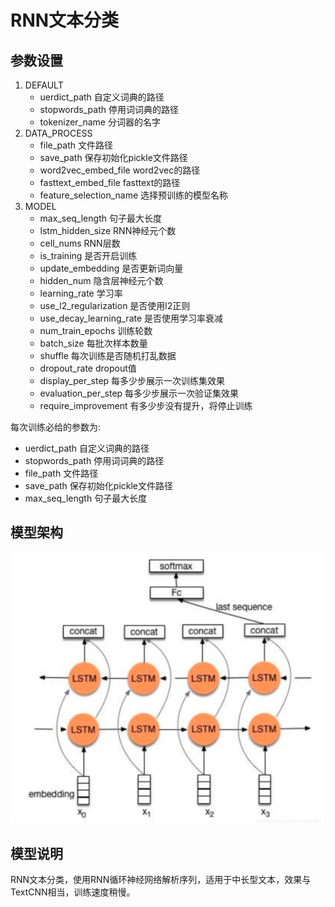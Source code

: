 # RNN文本分类
## 参数设置
1. DEFAULT
    - uerdict_path 自定义词典的路径
    - stopwords_path 停用词词典的路径
    - tokenizer_name 分词器的名字
2. DATA_PROCESS
    - file_path 文件路径
    - save_path 保存初始化pickle文件路径
    - word2vec_embed_file word2vec的路径
    - fasttext_embed_file fasttext的路径
    - feature_selection_name 选择预训练的模型名称
3. MODEL
    - max_seq_length 句子最大长度
    - lstm_hidden_size RNN神经元个数
    - cell_nums RNN层数
    - is_training 是否开启训练
    - update_embedding 是否更新词向量
    - hidden_num 隐含层神经元个数
    - learning_rate 学习率
    - use_l2_regularization 是否使用l2正则
    - use_decay_learning_rate 是否使用学习率衰减
    - num_train_epochs 训练轮数
    - batch_size 每批次样本数量
    - shuffle 每次训练是否随机打乱数据
    - dropout_rate dropout值
    - display_per_step 每多少步展示一次训练集效果
    - evaluation_per_step 每多少步展示一次验证集效果
    - require_improvement 有多少步没有提升，将停止训练  
    
每次训练必给的参数为:
* uerdict_path 自定义词典的路径
* stopwords_path 停用词词典的路径
* file_path 文件路径
* save_path 保存初始化pickle文件路径
* max_seq_length 句子最大长度
## 模型架构
![alt RNN](./img/RNN文本分类.png)
## 模型说明
RNN文本分类，使用RNN循环神经网络解析序列，适用于中长型文本，效果与TextCNN相当，训练速度稍慢。

